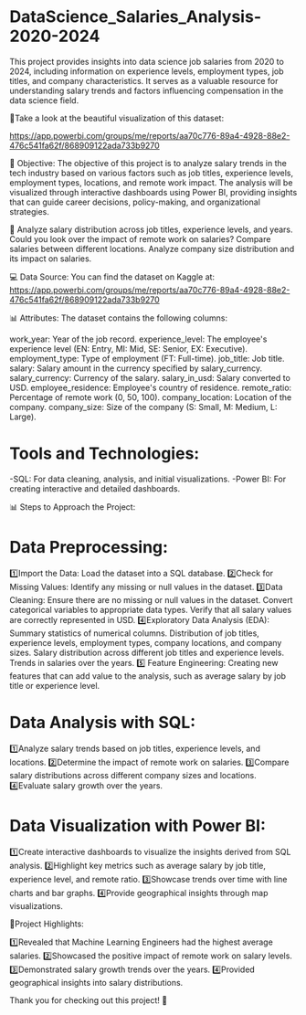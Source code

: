 # DataScience_Salaries_Analysis-2020-2024

This project provides insights into data science job salaries from 2020 to 2024, including information on experience levels, employment types, job titles, and company characteristics. It serves as a valuable resource for understanding salary trends and factors influencing compensation in the data science field.

🔎Take a look at the beautiful visualization of this dataset:

https://app.powerbi.com/groups/me/reports/aa70c776-89a4-4928-88e2-476c541fa62f/868909122ada733b9270

🎯 Objective: The objective of this project is to analyze salary trends in the tech industry based on various factors such as job titles, experience levels, employment types, locations, and remote work impact. The analysis will be visualized through interactive dashboards using Power BI, providing insights that can guide career decisions, policy-making, and organizational strategies.

🤔 Analyze salary distribution across job titles, experience levels, and years.
Could you look over the impact of remote work on salaries?
Compare salaries between different locations.
Analyze company size distribution and its impact on salaries.

💻 Data Source: You can find the dataset on Kaggle at: https://app.powerbi.com/groups/me/reports/aa70c776-89a4-4928-88e2-476c541fa62f/868909122ada733b9270

📊 Attributes:
The dataset contains the following columns:

work_year: Year of the job record.
experience_level: The employee's experience level (EN: Entry, MI: Mid, SE: Senior, EX: Executive).
employment_type: Type of employment (FT: Full-time).
job_title: Job title.
salary: Salary amount in the currency specified by salary_currency.
salary_currency: Currency of the salary.
salary_in_usd: Salary converted to USD.
employee_residence: Employee's country of residence.
remote_ratio: Percentage of remote work (0, 50, 100).
company_location: Location of the company.
company_size: Size of the company (S: Small, M: Medium, L: Large).

# Tools and Technologies:

-SQL: For data cleaning, analysis, and initial visualizations.
-Power BI: For creating interactive and detailed dashboards.

📊 Steps to Approach the Project:

 # Data Preprocessing:

1️⃣Import the Data: Load the dataset into a SQL database.
2️⃣Check for Missing Values: Identify any missing or null values in the dataset.
3️⃣Data Cleaning: 
Ensure there are no missing or null values in the dataset.
Convert categorical variables to appropriate data types.
Verify that all salary values are correctly represented in USD.
4️⃣Exploratory Data Analysis (EDA):
Summary statistics of numerical columns.
Distribution of job titles, experience levels, employment types, company locations, and company sizes.
Salary distribution across different job titles and experience levels.
Trends in salaries over the years.
5️⃣ Feature Engineering:
Creating new features that can add value to the analysis, such as average salary by job title or experience level.

# Data Analysis with SQL:

1️⃣Analyze salary trends based on job titles, experience levels, and locations.
2️⃣Determine the impact of remote work on salaries.
3️⃣Compare salary distributions across different company sizes and locations.
4️⃣Evaluate salary growth over the years.

# Data Visualization with Power BI:

1️⃣Create interactive dashboards to visualize the insights derived from SQL analysis.
2️⃣Highlight key metrics such as average salary by job title, experience level, and remote ratio.
3️⃣Showcase trends over time with line charts and bar graphs.
4️⃣Provide geographical insights through map visualizations.

🎯Project Highlights:

1️⃣Revealed that Machine Learning Engineers had the highest average salaries.
2️⃣Showcased the positive impact of remote work on salary levels.
3️⃣Demonstrated salary growth trends over the years.
4️⃣Provided geographical insights into salary distributions.

Thank you for checking out this project! 🙏

 



                     










